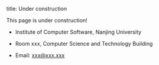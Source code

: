 title: Under construction


This page is under construction!


* Institute of Computer Software, Nanjing University
 	
* Room xxx, Computer Science and Technology Building
 	
* Email: xxx@xxx.xxx
